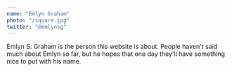 ```yaml
---
name: "Emlyn Graham"
photo: "/square.jpg"
twitter: "@emlynsg"
---
```

Emlyn S. Graham is the person this website is about. People haven't said much about Emlyn so far, but he hopes that one day they'll have something nice to put with his name.